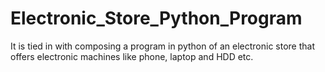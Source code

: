 # Electronic_Store_Python_Program
It is tied in with composing a program in python of an electronic store that offers electronic machines like phone, laptop and HDD etc.
